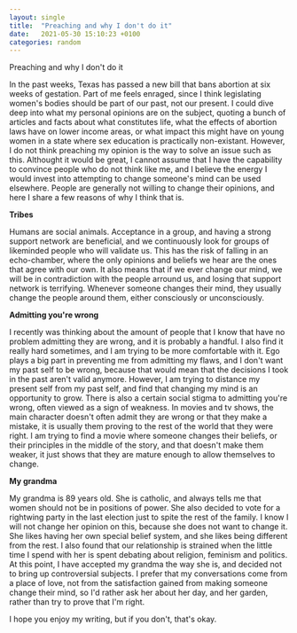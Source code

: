 ```yaml
---
layout: single
title:  "Preaching and why I don't do it"
date:   2021-05-30 15:10:23 +0100
categories: random
---
```


Preaching and why I don't do it

In the past weeks, Texas has passed a new bill that bans abortion at six weeks of gestation. Part of me feels enraged, since I think legislating women's bodies should be part of our past, not our present. I could dive deep into what my personal opinions are on the subject, quoting a bunch of articles and facts about what constitutes life, what the effects of abortion laws have on lower income areas, or what impact this might have on young women in a state where sex education is practically non-existant. 
However, I do not think preaching my opinion is the way to solve an issue such as this. Althought it would be great, I cannot assume that I have the capability to convince people who do not think like me, and I believe the energy I would invest into attempting to change someone's mind can be used elsewhere. People are generally not willing to change their opinions, and here I share a few reasons of why I think that is.

**Tribes**

Humans are social animals. Acceptance in a group, and having a strong support network are beneficial, and we continuously look for groups of likeminded people who will validate us. This has the risk of falling in an echo-chamber, where the only opinions and beliefs we hear are the ones that agree with our own.  It also means that if we ever change our mind, we will be in contradiction with the people arround us, and losing that support network is terrifying. Whenever someone changes their mind, they usually change the people around them, either consciously or unconsciously.

**Admitting you're wrong**

I recently was thinking about the amount of people that I know that have no problem admitting they are wrong, and it is probably a handful. I also find it really hard sometimes, and I am trying to be more comfortable with it. Ego plays a big part in preventing me from admitting my flaws, and I don't want my past self to be wrong, because that would mean that the decisions I took in the past aren't valid anymore. However, I am trying to distance my present self from my past self, and find that changing my mind is an opportunity to grow. 
There is also a certain social stigma to admitting you're wrong, often viewed as a sign of weakness. In movies and tv shows, the main character doesn't often admit they are wrong or that they make a mistake, it is usually them proving to the rest of the world that they were right. I am trying to find a movie where someone changes their beliefs, or their principles in the middle of the story, and that doesn't make them weaker, it just shows that they are mature enough to allow themselves to change.

**My grandma**

My grandma is 89 years old. She is catholic, and always tells me that women should not be in positions of power. She also decided to vote for a rightwing party in the last election just to spite the rest of the family. I know I will not change her opinion on this, because she does not want to change it. She likes having her own special belief system, and she likes being different from the rest. I also found that our relationship is strained when the little time I spend with her is spent debating about religion, feminism and politics. At this point, I have accepted my grandma the way she is, and decided not to bring up controversial subjects. I prefer that my conversations come from a place of love, not from the satisfaction gained from making someone change their mind, so I'd rather ask her about her day, and her garden, rather than try to prove that I'm right.


 I hope you enjoy my writing, but if you don't, that's okay.
